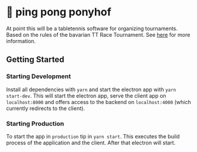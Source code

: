 # 🏓 ping pong ponyhof

At point this will be a tabletennis software for organizing tournaments. Based on the rules of the bavarian TT Race Tournament. See [here](https://www.bttv.de/) for more information.

## Getting Started

### Starting Development
Install all dependencies with `yarn` and start the electron app with `yarn start-dev`. This will start the electron app, serve the client app on `localhost:8000` and offers access to the backend on `localhost:4000` (which currently redirects to the client).

### Starting Production
To start the app in `production` tip in `yarn start`. This executes the build process of the application and the client. After that electron will start.

